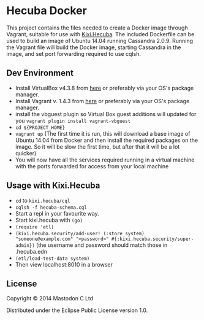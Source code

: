# Hecuba Docker

This project contains the files needed to create a Docker image through Vagrant, suitable for use with [Kixi.Hecuba](https://github.com/MastodonC/kixi.hecuba).
The included Dockerfile can be used to build an image of Ubuntu 14.04 running Cassandra 2.0.9.
Running the Vagrant file will build the Docker image, starting Cassandra in the image, and set port forwarding required to use cqlsh.

## Dev Environment

+ Install VirtualBox v4.3.8 from [here](https://www.virtualbox.org/wiki/Downloads) or preferably via your OS's package manager.
+ Install Vagrant v. 1.4.3 from [here](http://www.vagrantup.com/) or preferably via your OS's package manager.
+ install the vbguest plugin so Virtual Box guest additions will updated
  for you ``vagrant plugin install vagrant-vbguest``
+ ``cd ${PROJECT_HOME}``
+ ``vagrant up`` (The first time it is run, this will download a base image of Ubuntu 14.04 from Docker and then install the required packages on the image. So it will be slow the first time, but after that it will be a lot quicker)
+ You will now have all the services required running in a virtual machine with the ports forwarded for access from your local machine

## Usage with Kixi.Hecuba

+ ``cd`` to ``kixi.hecuba/cql``
+ ``cqlsh -f hecuba-schema.cql``
+ Start a repl in your favourite way.
+ Start kixi.hecuba with ``(go)``
+ ``(require 'etl)``
+ ``(kixi.hecuba.security/add-user! (:store system) "someone@example.com" "<password>" #{:kixi.hecuba.security/super-admin})`` (the username and password should match those in .hecuba.edn
+ ``(etl/load-test-data system)``
+ Then view localhost:8010 in a browser

## License

Copyright © 2014 Mastodon C Ltd

Distributed under the Eclipse Public License version 1.0.


